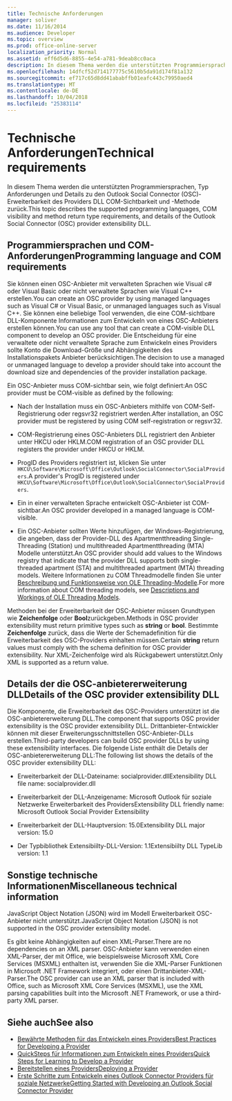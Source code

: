 ```yaml
---
title: Technische Anforderungen
manager: soliver
ms.date: 11/16/2014
ms.audience: Developer
ms.topic: overview
ms.prod: office-online-server
localization_priority: Normal
ms.assetid: eff6d5d6-8855-4e54-a781-9deab8cc0aca
description: In diesem Thema werden die unterstützten Programmiersprachen, Typ Anforderungen und Details zu den Outlook Social Connector (OSC)-Erweiterbarkeit des Providers DLL COM-Sichtbarkeit und -Methode zurück.
ms.openlocfilehash: 14dfcf52d714177775c5610b5da91d174f81a132
ms.sourcegitcommit: ef717c65d8dd41ababffb01eafc443c79950aed4
ms.translationtype: MT
ms.contentlocale: de-DE
ms.lasthandoff: 10/04/2018
ms.locfileid: "25383114"
---
```

# <a name="technical-requirements"></a><span data-ttu-id="dd277-103">Technische Anforderungen</span><span class="sxs-lookup"><span data-stu-id="dd277-103">Technical requirements</span></span>

<span data-ttu-id="dd277-104">In diesem Thema werden die unterstützten Programmiersprachen, Typ Anforderungen und Details zu den Outlook Social Connector (OSC)-Erweiterbarkeit des Providers DLL COM-Sichtbarkeit und -Methode zurück.</span><span class="sxs-lookup"><span data-stu-id="dd277-104">This topic describes the supported programming languages, COM visibility and method return type requirements, and details of the Outlook Social Connector (OSC) provider extensibility DLL.</span></span> 
  
## <a name="programming-language-and-com-requirements"></a><span data-ttu-id="dd277-105">Programmiersprachen und COM-Anforderungen</span><span class="sxs-lookup"><span data-stu-id="dd277-105">Programming language and COM requirements</span></span>

<span data-ttu-id="dd277-106">Sie können einen OSC-Anbieter mit verwalteten Sprachen wie Visual c# oder Visual Basic oder nicht verwaltete Sprachen wie Visual C++ erstellen.</span><span class="sxs-lookup"><span data-stu-id="dd277-106">You can create an OSC provider by using managed languages such as Visual C# or Visual Basic, or unmanaged languages such as Visual C++.</span></span> <span data-ttu-id="dd277-107">Sie können eine beliebige Tool verwenden, die eine COM-sichtbare DLL-Komponente Informationen zum Entwickeln von eines OSC-Anbieters erstellen können.</span><span class="sxs-lookup"><span data-stu-id="dd277-107">You can use any tool that can create a COM-visible DLL component to develop an OSC provider.</span></span> <span data-ttu-id="dd277-108">Die Entscheidung für eine verwaltete oder nicht verwaltete Sprache zum Entwickeln eines Providers sollte Konto die Download-Größe und Abhängigkeiten des Installationspakets Anbieter berücksichtigen.</span><span class="sxs-lookup"><span data-stu-id="dd277-108">The decision to use a managed or unmanaged language to develop a provider should take into account the download size and dependencies of the provider installation package.</span></span>
  
<span data-ttu-id="dd277-109">Ein OSC-Anbieter muss COM-sichtbar sein, wie folgt definiert:</span><span class="sxs-lookup"><span data-stu-id="dd277-109">An OSC provider must be COM-visible as defined by the following:</span></span>
  
- <span data-ttu-id="dd277-110">Nach der Installation muss ein OSC-Anbieters mithilfe von COM-Self-Registrierung oder regsvr32 registriert werden.</span><span class="sxs-lookup"><span data-stu-id="dd277-110">After installation, an OSC provider must be registered by using COM self-registration or regsvr32.</span></span>
    
- <span data-ttu-id="dd277-111">COM-Registrierung eines OSC-Anbieters DLL registriert den Anbieter unter HKCU oder HKLM.</span><span class="sxs-lookup"><span data-stu-id="dd277-111">COM registration of an OSC provider DLL registers the provider under HKCU or HKLM.</span></span> 
    
- <span data-ttu-id="dd277-112">ProgID des Providers registriert ist, klicken Sie unter `HKCU\Software\Microsoft\Office\Outlook\SocialConnector\SocialProviders`.</span><span class="sxs-lookup"><span data-stu-id="dd277-112">A provider's ProgID is registered under  `HKCU\Software\Microsoft\Office\Outlook\SocialConnector\SocialProviders`.</span></span>
    
- <span data-ttu-id="dd277-113">Ein in einer verwalteten Sprache entwickelt OSC-Anbieter ist COM-sichtbar.</span><span class="sxs-lookup"><span data-stu-id="dd277-113">An OSC provider developed in a managed language is COM-visible.</span></span>
    
- <span data-ttu-id="dd277-114">Ein OSC-Anbieter sollten Werte hinzufügen, der Windows-Registrierung, die angeben, dass der Provider-DLL des Apartmentthreading Single-Threading (Station) und multithreaded Apartmentthreading (MTA) Modelle unterstützt.</span><span class="sxs-lookup"><span data-stu-id="dd277-114">An OSC provider should add values to the Windows registry that indicate that the provider DLL supports both single-threaded apartment (STA) and multithreaded apartment (MTA) threading models.</span></span> <span data-ttu-id="dd277-115">Weitere Informationen zu COM Threadmodelle finden Sie unter [Beschreibung und Funktionsweise von OLE Threading-Modelle](https://support.microsoft.com/kb/150777).</span><span class="sxs-lookup"><span data-stu-id="dd277-115">For more information about COM threading models, see [Descriptions and Workings of OLE Threading Models](https://support.microsoft.com/kb/150777).</span></span>
    
<span data-ttu-id="dd277-116">Methoden bei der Erweiterbarkeit der OSC-Anbieter müssen Grundtypen wie **Zeichenfolge** oder **Bool**zurückgeben.</span><span class="sxs-lookup"><span data-stu-id="dd277-116">Methods in OSC provider extensibility must return primitive types such as **string** or **bool**.</span></span> <span data-ttu-id="dd277-117">Bestimmte **Zeichenfolge** zurück, dass die Werte der Schemadefinition für die Erweiterbarkeit des OSC-Providers einhalten müssen.</span><span class="sxs-lookup"><span data-stu-id="dd277-117">Certain **string** return values must comply with the schema definition for OSC provider extensibility.</span></span> <span data-ttu-id="dd277-118">Nur XML-Zeichenfolge wird als Rückgabewert unterstützt.</span><span class="sxs-lookup"><span data-stu-id="dd277-118">Only XML is supported as a return value.</span></span> 
  
## <a name="details-of-the-osc-provider-extensibility-dll"></a><span data-ttu-id="dd277-119">Details der die OSC-anbietererweiterung DLL</span><span class="sxs-lookup"><span data-stu-id="dd277-119">Details of the OSC provider extensibility DLL</span></span>

<span data-ttu-id="dd277-120">Die Komponente, die Erweiterbarkeit des OSC-Providers unterstützt ist die OSC-anbietererweiterung DLL.</span><span class="sxs-lookup"><span data-stu-id="dd277-120">The component that supports OSC provider extensibility is the OSC provider extensibility DLL.</span></span> <span data-ttu-id="dd277-121">Drittanbieter-Entwickler können mit dieser Erweiterungsschnittstellen OSC-Anbieter-DLLs erstellen.</span><span class="sxs-lookup"><span data-stu-id="dd277-121">Third-party developers can build OSC provider DLLs by using these extensibility interfaces.</span></span> <span data-ttu-id="dd277-122">Die folgende Liste enthält die Details der OSC-anbietererweiterung DLL:</span><span class="sxs-lookup"><span data-stu-id="dd277-122">The following list shows the details of the OSC provider extensibility DLL:</span></span>
  
- <span data-ttu-id="dd277-123">Erweiterbarkeit der DLL-Dateiname: socialprovider.dll</span><span class="sxs-lookup"><span data-stu-id="dd277-123">Extensibility DLL file name: socialprovider.dll</span></span>
    
- <span data-ttu-id="dd277-124">Erweiterbarkeit der DLL-Anzeigename: Microsoft Outlook für soziale Netzwerke Erweiterbarkeit des Providers</span><span class="sxs-lookup"><span data-stu-id="dd277-124">Extensibility DLL friendly name: Microsoft Outlook Social Provider Extensibility</span></span>
    
- <span data-ttu-id="dd277-125">Erweiterbarkeit der DLL-Hauptversion: 15.0</span><span class="sxs-lookup"><span data-stu-id="dd277-125">Extensibility DLL major version: 15.0</span></span>
    
- <span data-ttu-id="dd277-126">Der Typbibliothek Extensibiilty-DLL-Version: 1.1</span><span class="sxs-lookup"><span data-stu-id="dd277-126">Extensibiilty DLL TypeLib version: 1.1</span></span>
    
## <a name="miscellaneous-technical-information"></a><span data-ttu-id="dd277-127">Sonstige technische Informationen</span><span class="sxs-lookup"><span data-stu-id="dd277-127">Miscellaneous technical information</span></span>

<span data-ttu-id="dd277-128">JavaScript Object Notation (JSON) wird im Modell Erweiterbarkeit OSC-Anbieter nicht unterstützt.</span><span class="sxs-lookup"><span data-stu-id="dd277-128">JavaScript Object Notation (JSON) is not supported in the OSC provider extensibility model.</span></span>
  
<span data-ttu-id="dd277-129">Es gibt keine Abhängigkeiten auf einen XML-Parser.</span><span class="sxs-lookup"><span data-stu-id="dd277-129">There are no dependencies on an XML parser.</span></span> <span data-ttu-id="dd277-130">OSC-Anbieter kann verwenden einen XML-Parser, der mit Office, wie beispielsweise Microsoft XML Core Services (MSXML) enthalten ist, verwenden Sie die XML-Parser Funktionen in Microsoft .NET Framework integriert, oder einen Drittanbieter-XML-Parser.</span><span class="sxs-lookup"><span data-stu-id="dd277-130">The OSC provider can use an XML parser that is included with Office, such as Microsoft XML Core Services (MSXML), use the XML parsing capabilities built into the Microsoft .NET Framework, or use a third-party XML parser.</span></span> 
  
## <a name="see-also"></a><span data-ttu-id="dd277-131">Siehe auch</span><span class="sxs-lookup"><span data-stu-id="dd277-131">See also</span></span>

- [<span data-ttu-id="dd277-132">Bewährte Methoden für das Entwickeln eines Providers</span><span class="sxs-lookup"><span data-stu-id="dd277-132">Best Practices for Developing a Provider</span></span>](best-practices-for-developing-a-provider.md)  
- [<span data-ttu-id="dd277-133">QuickSteps für Informationen zum Entwickeln eines Providers</span><span class="sxs-lookup"><span data-stu-id="dd277-133">Quick Steps for Learning to Develop a Provider</span></span>](quick-steps-for-learning-to-develop-a-provider.md)
- [<span data-ttu-id="dd277-134">Bereitstellen eines Providers</span><span class="sxs-lookup"><span data-stu-id="dd277-134">Deploying a Provider</span></span>](deploying-a-provider.md)  
- [<span data-ttu-id="dd277-135">Erste Schritte zum Entwickeln eines Outlook Connector Providers für soziale Netzwerke</span><span class="sxs-lookup"><span data-stu-id="dd277-135">Getting Started with Developing an Outlook Social Connector Provider</span></span>](getting-started-with-developing-an-outlook-social-connector-provider.md)

